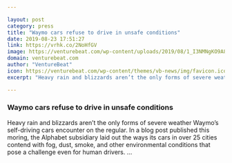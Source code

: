 ```yaml
---

layout: post
category: press
title: "Waymo cars refuse to drive in unsafe conditions"
date: 2019-08-23 17:51:27
link: https://vrhk.co/2NoHfGV
image: https://venturebeat.com/wp-content/uploads/2019/08/1_I3NMNgKO9A8W0ww0mgWFBQ.png?w=1200&strip=all
domain: venturebeat.com
author: "VentureBeat"
icon: https://venturebeat.com/wp-content/themes/vb-news/img/favicon.ico
excerpt: "Heavy rain and blizzards aren’t the only forms of severe weather Waymo’s self-driving cars encounter on the regular. In a blog post published this moring, the Alphabet subsidiary laid out the ways its cars in over 25 cities contend with fog, dust, smoke, and other environmental conditions that pose a challenge even for human drivers. …"

---
```


### Waymo cars refuse to drive in unsafe conditions

Heavy rain and blizzards aren’t the only forms of severe weather Waymo’s self-driving cars encounter on the regular. In a blog post published this moring, the Alphabet subsidiary laid out the ways its cars in over 25 cities contend with fog, dust, smoke, and other environmental conditions that pose a challenge even for human drivers. …